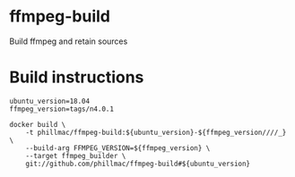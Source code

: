 # ffmpeg-build
Build ffmpeg and retain sources

# Build instructions

```
ubuntu_version=18.04
ffmpeg_version=tags/n4.0.1

docker build \
    -t phillmac/ffmpeg-build:${ubuntu_version}-${ffmpeg_version////_} \
    --build-arg FFMPEG_VERSION=${ffmpeg_version} \
    --target ffmpeg_builder \
    git://github.com/phillmac/ffmpeg-build#${ubuntu_version}
```
